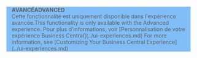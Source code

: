 <blockquote STYLE="background: #81BEF7;border-left:None"><span data-ttu-id="40d5d-101"><b>AVANCÉ</b></span><span class="sxs-lookup"><span data-stu-id="40d5d-101"><b>ADVANCED</b></span></span><br /><span data-ttu-id="40d5d-102">Cette fonctionnalité est uniquement disponible dans l'expérience avancée.</span><span class="sxs-lookup"><span data-stu-id="40d5d-102">This functionality is only available with the Advanced experience.</span></span> <span data-ttu-id="40d5d-103">Pour plus d'informations, voir [Personnalisation de votre expérience Business Central](../ui-experiences.md) </span><span class="sxs-lookup"><span data-stu-id="40d5d-103">For more information, see [Customizing Your Business Central Experience](../ui-experiences.md) </span></span></blockquote>
